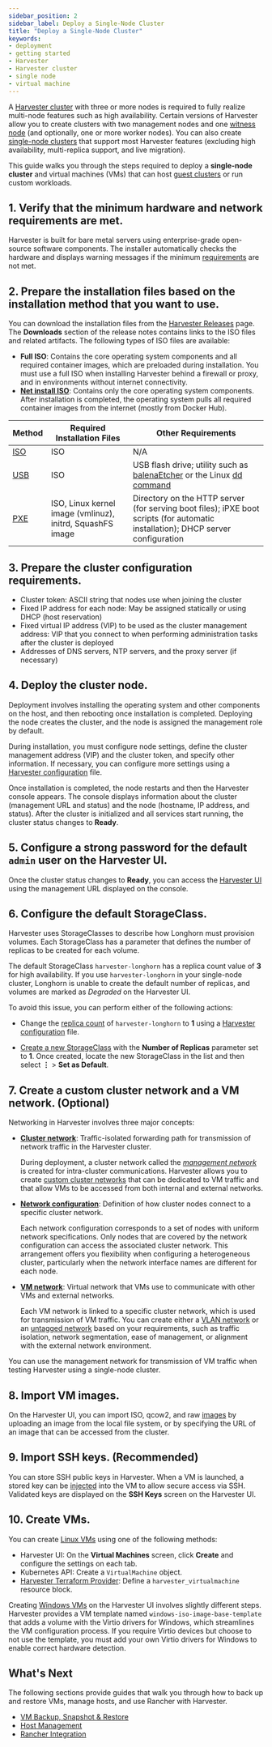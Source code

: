 ```yaml
---
sidebar_position: 2
sidebar_label: Deploy a Single-Node Cluster
title: "Deploy a Single-Node Cluster"
keywords:
- deployment
- getting started
- Harvester
- Harvester cluster
- single node
- virtual machine
---
```


A [Harvester cluster](../glossary.md#harvester-cluster) with three or more nodes is required to fully realize multi-node features such as high availability. Certain versions of Harvester allow you to create clusters with two management nodes and one [witness node](../advanced/witness.md) (and optionally, one or more worker nodes). You can also create [single-node clusters](../advanced/singlenodeclusters.md) that support most Harvester features (excluding high availability, multi-replica support, and live migration). 

This guide walks you through the steps required to deploy a **single-node cluster** and virtual machines (VMs) that can host [guest clusters](../glossary.md#guest-cluster--guest-kubernetes-cluster) or run custom workloads. 

## 1. Verify that the minimum hardware and network requirements are met. 

Harvester is built for bare metal servers using enterprise-grade open-source software components. The installer automatically checks the hardware and displays warning messages if the minimum [requirements](../install/requirements.md) are not met. 

## 2. Prepare the installation files based on the installation method that you want to use. 

You can download the installation files from the [Harvester Releases](https://github.com/harvester/harvester/releases) page. The **Downloads** section of the release notes contains links to the ISO files and related artifacts. The following types of ISO files are available: 

- **Full ISO**: Contains the core operating system components and all required container images, which are preloaded during installation. You must use a full ISO when installing Harvester behind a firewall or proxy, and in environments without internet connectivity. 
- [**Net install ISO**](../install/net-install.md): Contains only the core operating system components. After installation is completed, the operating system pulls all required container images from the internet (mostly from Docker Hub). 


| Method | Required Installation Files | Other Requirements |
| --- | --- | --- |
| [ISO](../install/iso-install.md) | ISO | N/A |
| [USB](../install/usb-install.md) | ISO | USB flash drive; utility such as [balenaEtcher](https://etcher.balena.io/) or the Linux [dd command](https://man7.org/linux/man-pages/man1/dd.1.html) |
| [PXE](../install/pxe-boot-install.md) | ISO, Linux kernel image (vmlinuz), initrd, SquashFS image | Directory on the HTTP server (for serving boot files); iPXE boot scripts (for automatic installation); DHCP server configuration |

## 3. Prepare the cluster configuration requirements. 

- Cluster token: ASCII string that nodes use when joining the cluster 
- Fixed IP address for each node: May be assigned statically or using DHCP (host reservation) 
- Fixed virtual IP address (VIP) to be used as the cluster management address: VIP that you connect to when performing administration tasks after the cluster is deployed 
- Addresses of DNS servers, NTP servers, and the proxy server (if necessary) 

## 4. Deploy the cluster node. 

Deployment involves installing the operating system and other components on the host, and then rebooting once installation is completed. Deploying the node creates the cluster, and the node is assigned the management role by default. 
    
During installation, you must configure node settings, define the cluster management address (VIP) and the cluster token, and specify other information. If necessary, you can configure more settings using a [Harvester configuration](../install/harvester-configuration.md) file. 

Once installation is completed, the node restarts and then the Harvester console appears. The console displays information about the cluster (management URL and status) and the node (hostname, IP address, and status). After the cluster is initialized and all services start running, the cluster status changes to **Ready**. 

## 5. Configure a strong password for the default `admin` user on the Harvester UI. 

Once the cluster status changes to **Ready**, you can access the [Harvester UI](../authentication.md) using the management URL displayed on the console. 

## 6. Configure the default StorageClass. 

Harvester uses StorageClasses to describe how Longhorn must provision volumes. Each StorageClass has a parameter that defines the number of replicas to be created for each volume. 

The default StorageClass `harvester-longhorn` has a replica count value of **3** for high availability. If you use `harvester-longhorn` in your single-node cluster, Longhorn is unable to create the default number of replicas, and volumes are marked as *Degraded* on the Harvester UI. 

To avoid this issue, you can perform either of the following actions: 

- Change the [replica count](../install/harvester-configuration/#installharvesterstorage_classreplica_count) of `harvester-longhorn` to **1** using a [Harvester configuration](../install/harvester-configuration.md) file. 

- [Create a new StorageClass](../advanced/storageclass.md#creating-a-storageclass) with the **Number of Replicas** parameter set to **1**. Once created, locate the new StorageClass in the list and then select **⋮** > **Set as Default**. 

## 7. Create a custom cluster network and a VM network. (Optional)

Networking in Harvester involves three major concepts:

- [**Cluster network**](../networking/clusternetwork.md#cluster-network): Traffic-isolated forwarding path for transmission of network traffic in the Harvester cluster. 
    
    During deployment, a cluster network called the [*management network*](../networking/clusternetwork.md#built-in-cluster-network) is created for intra-cluster communications. Harvester allows you to create [custom cluster networks](../networking/clusternetwork.md#custom-cluster-network) that can be dedicated to VM traffic and that allow VMs to be accessed from both internal and external networks.

- [**Network configuration**](../networking/clusternetwork.md#cluster-network): Definition of how cluster nodes connect to a specific cluster network. 
    
    Each network configuration corresponds to a set of nodes with uniform network specifications. Only nodes that are covered by the network configuration can access the associated cluster network. This arrangement offers you flexibility when configuring a heterogeneous cluster, particularly when the network interface names are different for each node.

- [**VM network**](../networking/clusternetwork.md#vm-network): Virtual network that VMs use to communicate with other VMs and external networks.
    
    Each VM network is linked to a specific cluster network, which is used for transmission of VM traffic. You can create either a [VLAN network](../networking/harvester-network.md#vlan-network) or an [untagged network](../networking/harvester-network.md#untagged-network) based on your requirements, such as traffic isolation, network segmentation, ease of management, or alignment with the external network environment. 

You can use the management network for transmission of VM traffic when testing Harvester using a single-node cluster. 

## 8. Import VM images. 

On the Harvester UI, you can import ISO, qcow2, and raw [images](../upload-image.md) by uploading an image from the local file system, or by specifying the URL of an image that can be accessed from the cluster. 

## 9. Import SSH keys. (Recommended)

You can store SSH public keys in Harvester. When a VM is launched, a stored key can be [injected](../vm/access-to-the-vm.md#ssh-access) into the VM to allow secure access via SSH. Validated keys are displayed on the **SSH Keys** screen on the Harvester UI. 

## 10. Create VMs. 

You can create [Linux VMs](../vm/create-vm.md) using one of the following methods: 

- Harvester UI: On the **Virtual Machines** screen, click **Create** and configure the settings on each tab. 
- Kubernetes API: Create a `VirtualMachine` object. 
- [Harvester Terraform Provider](../terraform/terraform-provider.md): Define a `harvester_virtualmachine` resource block. 

Creating [Windows VMs](../vm/create-windows-vm.md) on the Harvester UI involves slightly different steps. Harvester provides a VM template named `windows-iso-image-base-template` that adds a volume with the Virtio drivers for Windows, which streamlines the VM configuration process. If you require Virtio devices but choose to not use the template, you must add your own Virtio drivers for Windows to enable correct hardware detection. 

## What's Next

The following sections provide guides that walk you through how to back up and restore VMs, manage hosts, and use Rancher with Harvester.

- [VM Backup, Snapshot & Restore](../vm/backup-restore.md) 
- [Host Management](../host/host.md) 
- [Rancher Integration](../rancher/rancher-integration.md) 
